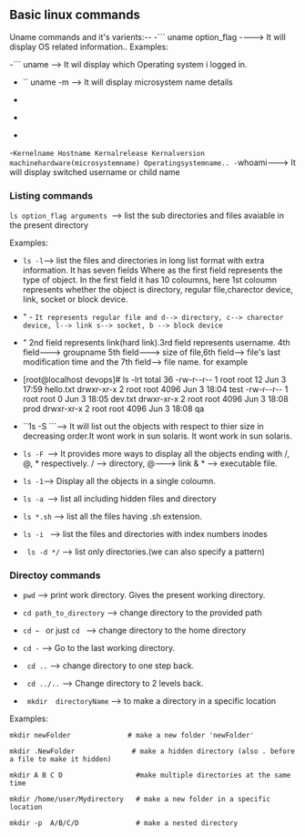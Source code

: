 ## Basic linux commands

Uname commands and it's varients:--
-``` uname option_flag ----> It will display OS related information..
Examples:

-``` uname --> It wil display which Operating system i logged in.
- `` uname -m --> It will display microsystem name details
- ```uname -r --> It will display the kernal version
- ```uname -n --> It will display the hostname of the Operating System..
- ```uname -a --> It will display all the details related to the Operating System,like as mentioned below
-`````Kernelname Hostname Kernalrelease Kernalversion machinehardware(microsystemname) Operatingsystemname..
-`````whoami---> It will display switched username or child name


### Listing commands
```ls option_flag arguments ```--> list the sub directories and files avaiable in the present directory

Examples:

- ``` ls -l ```--> list the files and directories in long list format with extra information. It has seven fields Where as the first field represents the type of object. In the first field it has 10 coloumns, here 1st coloumn represents whether the object is directory, regular file,charector device, link, socket or block device. 
- " - `` It represents regular file and d--> directory, c--> charector device, l--> link s--> socket, b --> block device ``
- " 2nd field represents link(hard link).3rd field represents username. 4th field---> groupname 5th field---> size of file,6th field--> file's last modification time and the 7th field--> file name. for example
- [root@localhost devops]# ls -lrt
total 36
-rw-r--r-- 1 root root   12 Jun  3 17:59 hello.txt
drwxr-xr-x 2 root root 4096 Jun  3 18:04 test
-rw-r--r-- 1 root root    0 Jun  3 18:05 dev.txt
drwxr-xr-x 2 root root 4096 Jun  3 18:08 prod
drwxr-xr-x 2 root root 4096 Jun  3 18:08 qa

- ``1s -S ```--> It will list out the objects with respect to thier size in decreasing order.It wont work in sun solaris. It wont work in sun solaris.
- ``ls -F ``--> It provides more ways to display all the objects ending with /, @, * respectively. / --> directory, @---> link & * --> executable file.
- ``ls -1``--> Display all the objects in a single coloumn.
- ```ls -a ```--> list all including hidden files and directory
- ```ls *.sh``` --> list all the files having .sh extension.

- ```ls -i ``` --> list the files and directories with index numbers inodes
- ``` ls -d */``` --> list only directories.(we can also specify a pattern)

### Directoy commands
- ```pwd``` --> print work directory. Gives the present working directory.

- ```cd path_to_directory``` --> change directory to the provided path

- ```cd ~ ``` or just  ```cd ``` --> change directory to the home directory

- ``` cd - ``` --> Go to the last working directory.

- ``` cd ..``` --> change directory to one step back.

- ``` cd ../..``` --> Change directory to 2 levels back.

- ``` mkdir  directoryName``` --> to make a directory in a specific location

Examples:
```
mkdir newFolder              # make a new folder 'newFolder'

mkdir .NewFolder              # make a hidden directory (also . before a file to make it hidden)

mkdir A B C D                  #make multiple directories at the same time

mkdir /home/user/Mydirectory   # make a new folder in a specific location

mkdir -p  A/B/C/D              # make a nested directory
```
